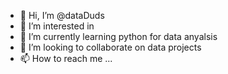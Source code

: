 - 👋 Hi, I’m @dataDuds
- 👀 I’m interested in 
- 🌱 I’m currently learning python for data anyalsis
- 💞️ I’m looking to collaborate on data projects 
- 📫 How to reach me ...

<!---
dataDuds/dataDuds is a ✨ special ✨ repository because its `README.md` (this file) appears on your GitHub profile.
You can click the Preview link to take a look at your changes.
--->
